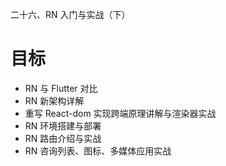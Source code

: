 二十六、RN 入门与实战（下）

# 目标

- RN 与 Flutter 对比
- RN 新架构详解
- 重写 React-dom 实现跨端原理讲解与渲染器实战
- RN 环境搭建与部署
- RN 路由介绍与实战
- RN 咨询列表、图标、多媒体应用实战
